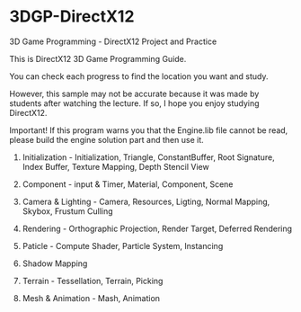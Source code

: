 # 3DGP-DirectX12

3D Game Programming - DirectX12 Project and Practice

This is DirectX12 3D Game Programming Guide.

You can check each progress to find the location you want and study.

However, this sample may not be accurate because it was made by students after watching the lecture. If so, I hope you enjoy studying DirectX12.

Important! If this program warns you that the Engine.lib file cannot be read, please build the engine solution part and then use it.

1. Initialization - Initialization, Triangle, ConstantBuffer, Root Signature, Index Buffer, Texture Mapping, Depth Stencil View

2. Component - input & Timer, Material, Component, Scene

3. Camera & Lighting - Camera, Resources, Ligting, Normal Mapping, Skybox, Frustum Culling

4. Rendering - Orthographic Projection, Render Target, Deferred Rendering

5. Paticle - Compute Shader, Particle System, Instancing

6. Shadow Mapping

7. Terrain - Tessellation, Terrain, Picking

8. Mesh & Animation - Mash, Animation
